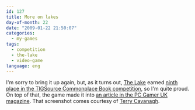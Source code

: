 ```yaml
---
id: 127
title: More on lakes
day-of-month: 22
date: "2009-01-22 21:50:07"
categories:
  - my-games
tags:
  - competition
  - the-lake
  - video-game
language: eng
---
```


I'm sorry to bring it up again, but, as it turns out, [The Lake](/tag/the-lake/) earned [ninth place in the TIGSource Commonplace Book competition](http://tigsource.com/articles/2008/12/24/commonplace-book-compo-results), so I'm quite proud. On top of that, the game made it into [an article in the PC Gamer UK magazine](/files/2009/01-more-on-lakes/pc_gamer_lovecraft_writeup_big.jpg). That screenshot comes courtesy of [Terry Cavanagh](http://distractionware.com/).
